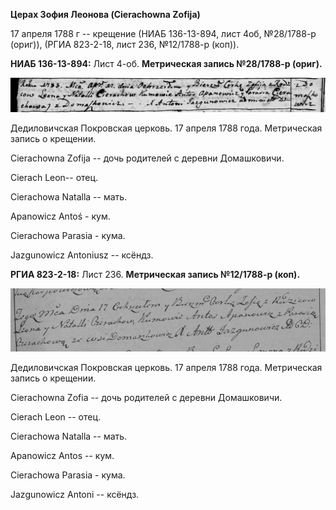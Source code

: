 **Церах Зофия Леонова (Cierachowna Zofija)**

17 апреля 1788 г -- крещение (НИАБ 136-13-894, лист 4об, №28/1788-р
(ориг)), (РГИА 823-2-18, лист 236, №12/1788-р (коп)).

**НИАБ 136-13-894:** Лист 4-об. **Метрическая запись №28/1788-р
(ориг).**

![](./media/0a05e7a3fd17d84bd1bef79efa68af4fd0b67edc.png)

Дедиловичская Покровская церковь. 17 апреля 1788 года. Метрическая
запись о крещении.

Cierachowna Zofija -- дочь родителей с деревни Домашковичи.

Cierach Leon-- отец.

Cierachowa Natalla -- мать.

Apanowicz Antoś - кум.

Cierachowa Parasia - кума.

Jazgunowicz Antoniusz -- ксёндз.

**РГИА 823-2-18:** Лист 236. **Метрическая запись №12/1788-р (коп).**

![](./media/2c8faacbd23a50bdf798b7cf5e6f5afed5e9613e.png)

Дедиловичская Покровская церковь. 17 апреля 1788 года. Метрическая
запись о крещении.

Cierachowna Zofia -- дочь родителей с деревни Домашковичи.

Cierach Leon -- отец.

Cierachowa Natalla -- мать.

Apanowicz Antos -- кум.

Cierachowa Parasia - кума.

Jazgunowicz Antoni -- ксёндз.
